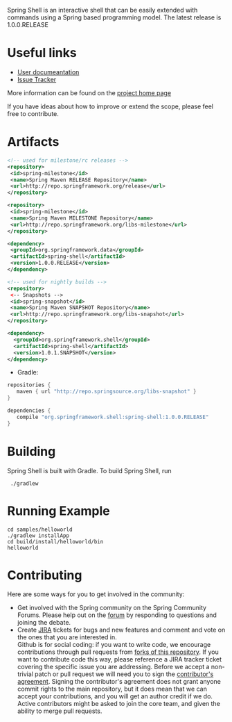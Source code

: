Spring Shell is an interactive shell that can be easily extended with commands using a Spring based programming model.  The latest release is 1.0.0.RELEASE

# Useful links

* [User documeantation](http://static.springsource.org/spring-shell/docs/current/reference/)
* [Issue Tracker](https://jira.springsource.org/browse/SHL)

More information can be found on the [project home page](http://www.springsource.org/spring-shell)

If you have ideas about how to improve or extend the scope, please feel free to contribute.

# Artifacts

~~~~~ xml
<!-- used for milestone/rc releases -->
<repository>
 <id>spring-milestone</id>
 <name>Spring Maven RELEASE Repository</name>
 <url>http://repo.springframework.org/release</url>
</repository>

<repository>
 <id>spring-milestone</id>
 <name>Spring Maven MILESTONE Repository</name>
 <url>http://repo.springframework.org/libs-milestone</url>
</repository>

<dependency>
 <groupId>org.springframework.data</groupId>
 <artifactId>spring-shell</artifactId>
 <version>1.0.0.RELEASE</version>
</dependency> 

<!-- used for nightly builds -->
<repository>
 <-- Snapshots -->
 <id>spring-snapshot</id>
 <name>Spring Maven SNAPSHOT Repository</name>
 <url>http://repo.springframework.org/libs-snapshot</url>
</repository>

<dependency>
  <groupId>org.springframework.shell</groupId>
  <artifactId>spring-shell</artifactId>
  <version>1.0.1.SNAPSHOT</version>
</dependency> 

~~~~~

* Gradle: 

~~~~~ groovy
repositories {
   maven { url "http://repo.springsource.org/libs-snapshot" }
}

dependencies {
   compile "org.springframework.shell:spring-shell:1.0.0.RELEASE"
}
~~~~~


# Building
Spring Shell is built with Gradle. To build Spring Shell, run

     ./gradlew 
     
# Running Example

    cd samples/helloworld
    ./gradlew installApp
    cd build/install/helloworld/bin
    helloworld
    
     
# Contributing

Here are some ways for you to get involved in the community:

* Get involved with the Spring community on the Spring Community Forums.  Please help out on the [forum](http://forum.springsource.org/forumdisplay.php?90-Shell) by responding to questions and joining the debate.
* Create [JIRA](https://jira.springframework.org/browse/SHL) tickets for bugs and new features and comment and vote on the ones that you are interested in.  
Github is for social coding: if you want to write code, we encourage contributions through pull requests from [forks of this repository](http://help.github.com/forking/). If you want to contribute code this way, please reference a JIRA tracker ticket covering the specific issue you are addressing. Before we accept a non-trivial patch or pull request we will need you to sign the [contributor's agreement](https://support.springsource.com/spring_committer_signup).  Signing the contributor's agreement does not grant anyone commit rights to the main repository, but it does mean that we can accept your contributions, and you will get an author credit if we do.  Active contributors might be asked to join the core team, and given the ability to merge pull requests.
